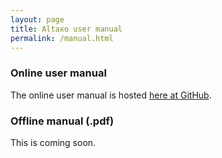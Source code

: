 ```yaml
---
layout: page
title: Altaxo user manual
permalink: /manual.html
---
```


### Online user manual
The online user manual is hosted
[here at GitHub](https://altaxo.github.io/AltaxoClassReference/html/1B7FE024E7E614BFA13DAA1FD005CB2E.htm).

### Offline manual (.pdf)

This is coming soon.
